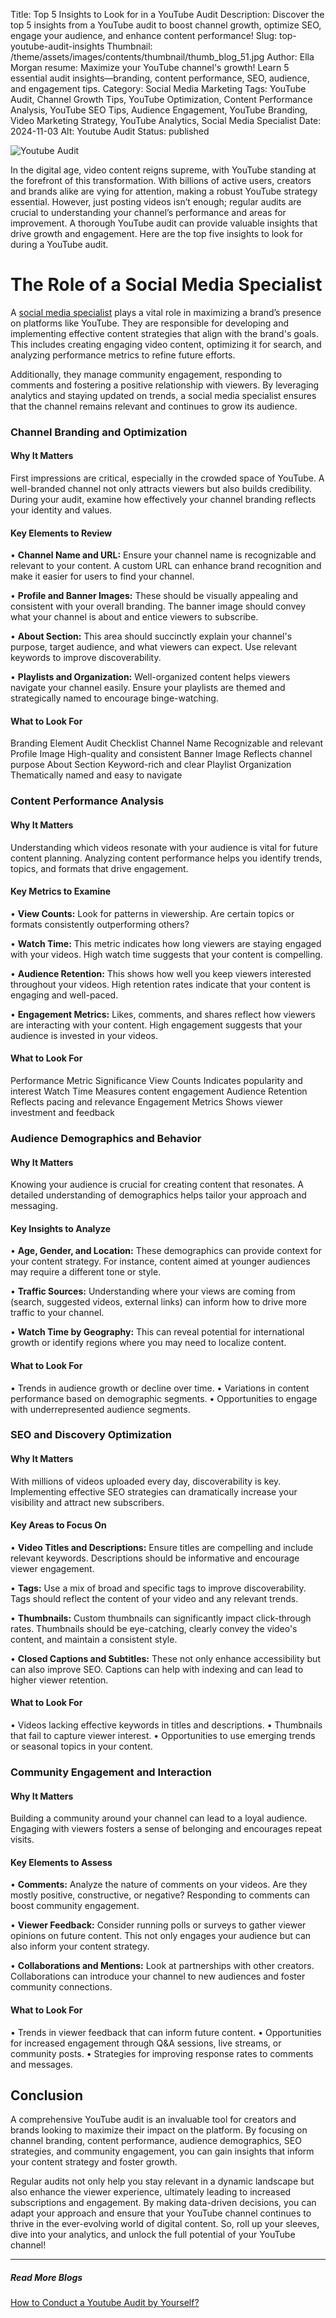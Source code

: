 Title: Top 5 Insights to Look for in a YouTube Audit
Description: Discover the top 5 insights from a YouTube audit to boost channel growth, optimize SEO, engage your audience, and enhance content performance!
Slug: top-youtube-audit-insights
Thumbnail: /theme/assets/images/contents/thumbnail/thumb_blog_51.jpg
Author: Ella Morgan
resume: Maximize your YouTube channel's growth! Learn 5 essential audit insights—branding, content performance, SEO, audience, and engagement tips.
Category: Social Media Marketing
Tags: YouTube Audit, Channel Growth Tips, YouTube Optimization, Content Performance Analysis, YouTube SEO Tips, Audience Engagement, YouTube Branding, Video Marketing Strategy, YouTube Analytics, Social Media Specialist
Date: 2024-11-03
Alt: Youtube Audit
Status: published

![Youtube Audit](/theme/assets/images/contents/post/blog_51_pic_1.jpg)

In the digital age, video content reigns supreme, with YouTube standing at the forefront of this transformation. With billions of active users, creators and brands alike are vying for attention, making a robust YouTube strategy essential. However, just posting videos isn’t enough; regular audits are crucial to understanding your channel’s performance and areas for improvement. A thorough YouTube audit can provide valuable insights that drive growth and engagement. Here are the top five insights to look for during a YouTube audit.

# The Role of a Social Media Specialist
A [social media specialist](https://marketingproinsider.com/) plays a vital role in maximizing a brand’s presence on platforms like YouTube. They are responsible for developing and implementing effective content strategies that align with the brand's goals. This includes creating engaging video content, optimizing it for search, and analyzing performance metrics to refine future efforts.

Additionally, they manage community engagement, responding to comments and fostering a positive relationship with viewers. By leveraging analytics and staying updated on trends, a social media specialist ensures that the channel remains relevant and continues to grow its audience.

### Channel Branding and Optimization

#### Why It Matters
First impressions are critical, especially in the crowded space of YouTube. A well-branded channel not only attracts viewers but also builds credibility. During your audit, examine how effectively your channel branding reflects your identity and values.

#### Key Elements to Review
•	**Channel Name and URL:** Ensure your channel name is recognizable and relevant to your content. A custom URL can enhance brand recognition and make it easier for users to find your channel.

•	**Profile and Banner Images:** These should be visually appealing and consistent with your overall branding. The banner image should convey what your channel is about and entice viewers to subscribe.

•	**About Section:** This area should succinctly explain your channel's purpose, target audience, and what viewers can expect. Use relevant keywords to improve discoverability.

•	**Playlists and Organization:** Well-organized content helps viewers navigate your channel easily. Ensure your playlists are themed and strategically named to encourage binge-watching.

#### What to Look For
Branding Element
Audit Checklist
Channel Name
Recognizable and relevant
Profile Image
High-quality and consistent
Banner Image
Reflects channel purpose
About Section
Keyword-rich and clear
Playlist Organization
Thematically named and easy to navigate


### Content Performance Analysis

#### Why It Matters
Understanding which videos resonate with your audience is vital for future content planning. Analyzing content performance helps you identify trends, topics, and formats that drive engagement.

#### Key Metrics to Examine
•	**View Counts:** Look for patterns in viewership. Are certain topics or formats consistently outperforming others?

•	**Watch Time:** This metric indicates how long viewers are staying engaged with your videos. High watch time suggests that your content is compelling.

•	**Audience Retention:** This shows how well you keep viewers interested throughout your videos. High retention rates indicate that your content is engaging and well-paced.

•	**Engagement Metrics:** Likes, comments, and shares reflect how viewers are interacting with your content. High engagement suggests that your audience is invested in your videos.

#### What to Look For
Performance Metric
Significance
View Counts
Indicates popularity and interest
Watch Time
Measures content engagement
Audience Retention
Reflects pacing and relevance
Engagement Metrics
Shows viewer investment and feedback

### Audience Demographics and Behavior
#### Why It Matters
Knowing your audience is crucial for creating content that resonates. A detailed understanding of demographics helps tailor your approach and messaging.

#### Key Insights to Analyze

•	**Age, Gender, and Location:** These demographics can provide context for your content strategy. For instance, content aimed at younger audiences may require a different tone or style.

•	**Traffic Sources:** Understanding where your views are coming from (search, suggested videos, external links) can inform how to drive more traffic to your channel.

•	**Watch Time by Geography:** This can reveal potential for international growth or identify regions where you may need to localize content.

#### What to Look For
•	Trends in audience growth or decline over time.
•	Variations in content performance based on demographic segments.
•	Opportunities to engage with underrepresented audience segments.

### SEO and Discovery Optimization

#### Why It Matters
With millions of videos uploaded every day, discoverability is key. Implementing effective SEO strategies can dramatically increase your visibility and attract new subscribers.

#### Key Areas to Focus On
•	**Video Titles and Descriptions:** Ensure titles are compelling and include relevant keywords. Descriptions should be informative and encourage viewer engagement.

•	**Tags:** Use a mix of broad and specific tags to improve discoverability. Tags should reflect the content of your video and any relevant trends.

•	**Thumbnails:** Custom thumbnails can significantly impact click-through rates. Thumbnails should be eye-catching, clearly convey the video's content, and maintain a consistent style.

•	**Closed Captions and Subtitles:** These not only enhance accessibility but can also improve SEO. Captions can help with indexing and can lead to higher viewer retention.

#### What to Look For
•	Videos lacking effective keywords in titles and descriptions.
•	Thumbnails that fail to capture viewer interest.
•	Opportunities to use emerging trends or seasonal topics in your content.

### Community Engagement and Interaction
#### Why It Matters
Building a community around your channel can lead to a loyal audience. Engaging with viewers fosters a sense of belonging and encourages repeat visits.

#### Key Elements to Assess
•	**Comments:** Analyze the nature of comments on your videos. Are they mostly positive, constructive, or negative? Responding to comments can boost community engagement.

•	**Viewer Feedback:** Consider running polls or surveys to gather viewer opinions on future content. This not only engages your audience but can also inform your content strategy.

•	**Collaborations and Mentions:** Look at partnerships with other creators. Collaborations can introduce your channel to new audiences and foster community connections.

#### What to Look For
•	Trends in viewer feedback that can inform future content.
•	Opportunities for increased engagement through Q&A sessions, live streams, or community posts.
•	Strategies for improving response rates to comments and messages.

## Conclusion
A comprehensive YouTube audit is an invaluable tool for creators and brands looking to maximize their impact on the platform. By focusing on channel branding, content performance, audience demographics, SEO strategies, and community engagement, you can gain insights that inform your content strategy and foster growth.

Regular audits not only help you stay relevant in a dynamic landscape but also enhance the viewer experience, ultimately leading to increased subscriptions and engagement. By making data-driven decisions, you can adapt your approach and ensure that your YouTube channel continues to thrive in the ever-evolving world of digital content. So, roll up your sleeves, dive into your analytics, and unlock the full potential of your YouTube channel!

---
##### Read More Blogs

[How to Conduct a Youtube Audit by Yourself?](https://marketingproinsider.com/conduct-youtube-audit-yourself)